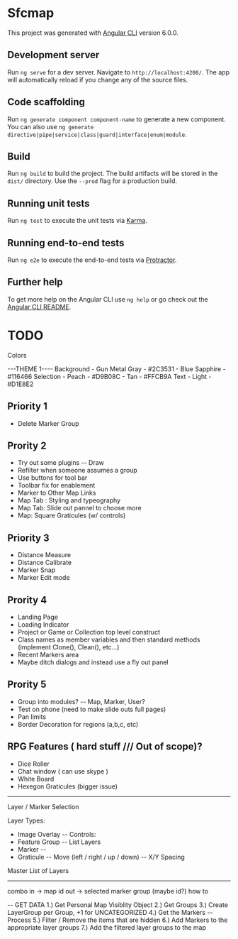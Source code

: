 # Sfcmap

This project was generated with [Angular CLI](https://github.com/angular/angular-cli) version 6.0.0.

## Development server

Run `ng serve` for a dev server. Navigate to `http://localhost:4200/`. The app will automatically reload if you change any of the source files.

## Code scaffolding

Run `ng generate component component-name` to generate a new component. You can also use `ng generate directive|pipe|service|class|guard|interface|enum|module`.

## Build

Run `ng build` to build the project. The build artifacts will be stored in the `dist/` directory. Use the `--prod` flag for a production build.

## Running unit tests

Run `ng test` to execute the unit tests via [Karma](https://karma-runner.github.io).

## Running end-to-end tests

Run `ng e2e` to execute the end-to-end tests via [Protractor](http://www.protractortest.org/).

## Further help

To get more help on the Angular CLI use `ng help` or go check out the [Angular CLI README](https://github.com/angular/angular-cli/blob/master/README.md).

# TODO

Colors

---THEME 1----
Background  - Gun Metal Gray - #2C3531
            - Blue Sapphire - #116466
Selection   - Peach - #D9B08C
            - Tan - #FFCB9A
Text        - Light - #D1E8E2


## Priority 1
- Delete Marker Group

## Prority 2
- Try out some plugins
-- Draw
- Refilter when someone assumes a group
- Use buttons for tool bar
- Toolbar fix for enablement
- Marker to Other Map Links
- Map Tab : Styling and typeography
- Map Tab: Slide out pannel to choose more
- Map: Square Graticules (w/ controls)

## Priority 3
- Distance Measure 
- Distance Calibrate
- Marker Snap
- Marker Edit mode

## Prority 4
- Landing Page
- Loading Indicator
- Project or Game or Collection top level construct
- Class names as member variables and then standard methods (implement Clone(), Clean(), etc...)
- Recent Markers area
- Maybe ditch dialogs and instead use a fly out panel

## Prority 5
- Group into modules? 
-- Map, Marker, User?
- Test on phone (need to make slide outs full pages)
- Pan limits
- Border Decoration for regions (a,b,c, etc)

## RPG Features ( hard stuff /// Out of scope)?
- Dice Roller
- Chat window ( can use skype )
- White Board
- Hexegon Graticules (bigger issue)


---------------------

Layer / Marker Selection

Layer Types:
- Image Overlay 
-- Controls: 
- Feature Group
-- List Layers
- Marker
-- 
- Graticule
-- Move (left / right / up / down)
-- X/Y Spacing


Master List of Layers

----------
combo
in -> map id
out -> selected marker group (maybe id?)
how to 

-- GET DATA
1.) Get Personal Map Visiblity Object
2.) Get Groups
3.) Create LayerGroup per Group, +1 for UNCATEGORIZED
4.) Get the Markers
-- Process
5.) Filter / Remove the items that are hidden
6.) Add Markers to the appropriate layer groups
7.) Add the filtered layer groups to the map
